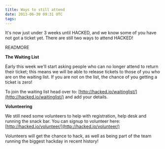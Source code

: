 ```yaml
---
title: Ways to still attend
date: 2013-06-30 09:31 UTC
tags:
---
```


It's now just under 3 weeks until HACKED, and we know some of you have not got a ticket yet. There are still two ways to attend HACKED!

READMORE

**The Waiting List**
 
Early this week we'll start asking people who can no longer attend to return their ticket; this means we will be able to release tickets to those of you who are on the waiting list. If you are not on the list, the chance of you getting a ticket is zero!
 
To join the waiting list head over to: [http://hacked.io/waitinglist/](http://hacked.io/waitinglist/) and add your details.
 
**Volunteering**
 
We still need some volunteers to help with registration, help desk and running the snack bar. You can signup to volunteer here: 
[http://hacked.io/volunteer/](http://hacked.io/volunteer/)
 
Volunteers will get the chance to hack, as well as being part of the team running the biggest hackday in recent history!
